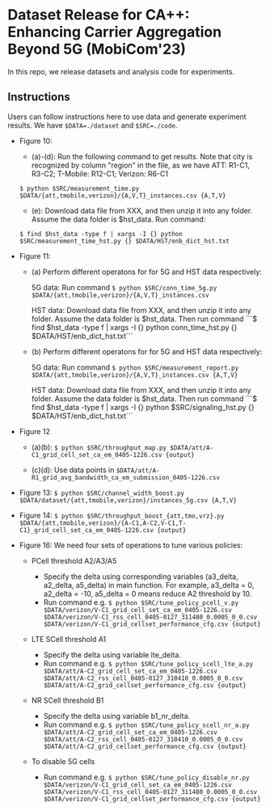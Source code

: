 # Dataset Release for CA++: Enhancing Carrier Aggregation Beyond 5G (MobiCom'23)

In this repo, we release datasets and analysis code for experiments. 

## Instructions

Users can follow instructions here to use data and generate experiment results. We have ```$DATA=./dataset``` and ```$SRC=./code```.

- Figure 10:
  - (a)-(d): Run the following command to get results. Note that city is recognized by column "region" in the file, as we have ATT: R1-C1, R3-C2; T-Mobile: R12-C1; Verizon: R6-C1
  
  ```$ python $SRC/measurement_time.py $DATA/{att,tmobile,verizon}/{A,V,T}_instances.csv {A,T,V}```

  - (e): Download data file from XXX, and then unzip it into any folder. Assume the data folder is $hst_data. Run command:
  
  ```$ find $hst_data -type f | xargs -I {} python $SRC/measurement_time_hst.py {} $DATA/HST/enb_dict_hst.txt```


- Figure 11:
  - (a) Perform different operatons for for 5G and HST data respectively:
  
    5G data: Run command ```$ python $SRC/conn_time_5g.py $DATA/{att,tmobile,verizon}/{A,V,T}_instances.csv```
    
    HST data: Download data file from XXX, and then unzip it into any folder. Assume the data folder is $hst_data. Then run command ```$ find $hst_data -type f | xargs -I {} python conn_time_hst.py {} $DATA/HST/enb_dict_hst.txt```
  
  - (b) Perform different operatons for for 5G and HST data respectively:
    
    5G data: Run command ```$ python $SRC/measurement_report.py $DATA/{att,tmobile,verizon}/{A,V,T}_instances.csv {A,T,V}```
    
    HST data: Download data file from XXX, and then unzip it into any folder. Assume the data folder is $hst_data. Then run command ```$ find $hst_data -type f | xargs -I {} python $SRC/signaling_hst.py {} $DATA/HST/enb_dict_hst.txt```


- Figure 12
  - (a)(b): ```$ python $SRC/throughput_map.py $DATA/att/A-C1_grid_cell_set_ca_em_0405-1226.csv {output}```

  - (c)(d): Use data points in ```$DATA/att/A-R1_grid_avg_bandwidth_ca_em_submission_0405-1226.csv```


- Figure 13:
  ```$ python $SRC/channel_width_boost.py $DATA/dataset/{att,tmobile,verizon}/instances_5g.csv {A,T,V}```

- Figure 14:
  ```$ python $SRC/throughput_boost_{att,tmo,vrz}.py $DATA/{att,tmobile,verizon}/{A-C1,A-C2,V-C1,T-C1}_grid_cell_set_ca_em_0405-1226.csv {output}```

- Figure 16: We need four sets of operations to tune various policies:
  - PCell threshold A2/A3/A5
    - Specify the delta using corresponding variables (a3_delta, a2_delta, a5_delta) in main function. For example, a3_delta = 0, a2_delta = -10, a5_delta = 0 means reduce A2 threshold by 10.
    - Run command e.g. 
      ```$ python $SRC/tune_policy_pcell_v.py $DATA/verizon/V-C1_grid_cell_set_ca_em_0405-1226.csv $DATA/verizon/V-C1_rss_cell_0405-0127_311480_0.0005_0_0.csv $DATA/verizon/V-C1_grid_cellset_performance_cfg.csv {output}```

  - LTE SCell threshold A1
    - Specify the delta using variable lte_delta.
    - Run command e.g. 
      ```$ python $SRC/tune_policy_scell_lte_a.py $DATA/att/A-C2_grid_cell_set_ca_em_0405-1226.csv $DATA/att/A-C2_rss_cell_0405-0127_310410_0.0005_0_0.csv $DATA/att/A-C2_grid_cellset_performance_cfg.csv {output}```

  - NR SCell threshold B1
    - Specify the delta using variable b1_nr_delta.
    - Run command e.g.
      ```$ python $SRC/tune_policy_scell_nr_a.py $DATA/att/A-C2_grid_cell_set_ca_em_0405-1226.csv $DATA/att/A-C2_rss_cell_0405-0127_310410_0.0005_0_0.csv $DATA/att/A-C2_grid_cellset_performance_cfg.csv {output}```

  - To disable 5G cells
    - Run command e.g.
      ```$ python $SRC/tune_policy_disable_nr.py  $DATA/verizon/V-C1_grid_cell_set_ca_em_0405-1226.csv $DATA/verizon/V-C1_rss_cell_0405-0127_311480_0.0005_0_0.csv $DATA/verizon/V-C1_grid_cellset_performance_cfg.csv {output}```
